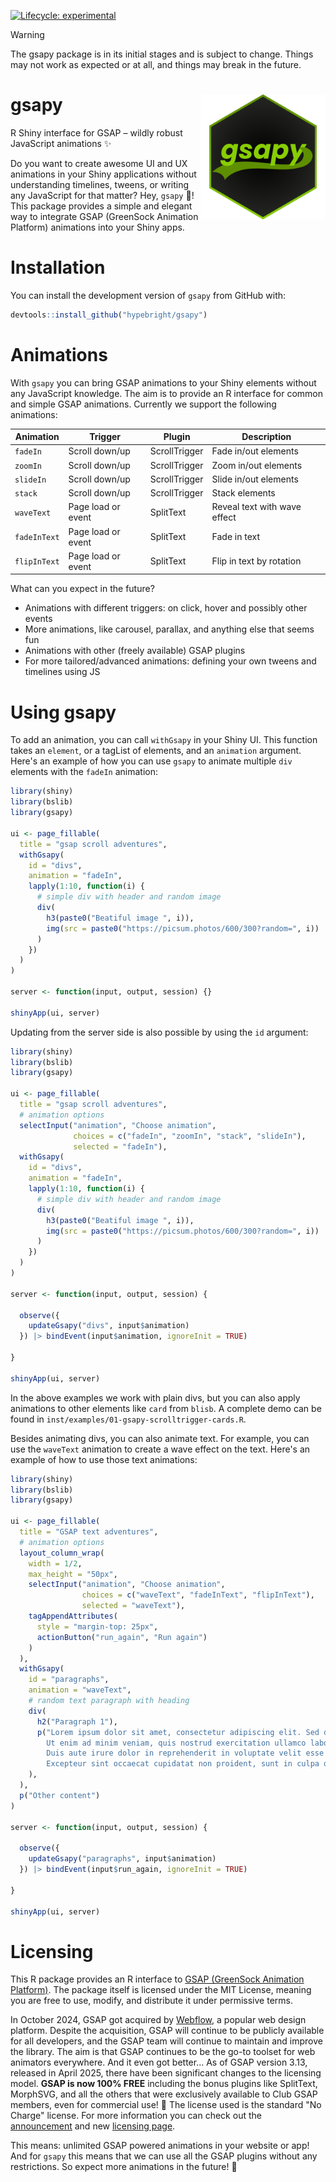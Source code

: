 <!-- badges: start -->
[![Lifecycle: experimental](https://img.shields.io/badge/lifecycle-experimental-orange.svg)](https://lifecycle.r-lib.org/articles/stages.html#experimental)
<!-- badges: end -->

> [!WARNING]
> The gsapy package is in its initial stages and is subject to change. Things may not work as expected or at all, and things may break in the future.


# gsapy <img src="man/figures/logo.png" width="200px" align="right"/>

R Shiny interface for GSAP – wildly robust JavaScript animations ✨

Do you want to create awesome UI and UX animations in your Shiny applications without understanding timelines, tweens, or writing any JavaScript for that matter? Hey, `gsapy` 👋!
This package provides a simple and elegant way to integrate GSAP (GreenSock Animation Platform) animations into your Shiny apps.

# Installation

You can install the development version of `gsapy` from GitHub with:

```r
devtools::install_github("hypebright/gsapy")
```

# Animations

With `gsapy` you can bring GSAP animations to your Shiny elements without any JavaScript knowledge. The aim is to provide an R interface for common and simple GSAP animations. Currently we support the following animations:

| Animation | Trigger | Plugin | Description |
| --- | --- | --- | --- |
| `fadeIn` | Scroll down/up | ScrollTrigger | Fade in/out elements |
| `zoomIn` | Scroll down/up | ScrollTrigger | Zoom in/out elements |
| `slideIn` | Scroll down/up | ScrollTrigger | Slide in/out elements |
| `stack` | Scroll down/up | ScrollTrigger | Stack elements |
| `waveText` | Page load or event | SplitText | Reveal text with wave effect |
| `fadeInText` | Page load or event | SplitText | Fade in text |
| `flipInText` | Page load or event | SplitText | Flip in text by rotation |

What can you expect in the future?

* Animations with different triggers: on click, hover and possibly other events
* More animations, like carousel, parallax, and anything else that seems fun
* Animations with other (freely available) GSAP plugins
* For more tailored/advanced animations: defining your own tweens and timelines using JS

# Using gsapy

To add an animation, you can call `withGsapy` in your Shiny UI. This function takes an `element`, or a tagList of elements, and an `animation` argument. Here's an example of how you can use `gsapy` to animate multiple `div` elements with the `fadeIn` animation:

```r
library(shiny)
library(bslib)
library(gsapy)

ui <- page_fillable(
  title = "gsap scroll adventures",
  withGsapy(
    id = "divs",
    animation = "fadeIn",
    lapply(1:10, function(i) {
      # simple div with header and random image
      div(
        h3(paste0("Beatiful image ", i)),
        img(src = paste0("https://picsum.photos/600/300?random=", i))
      )
    })
  )
)

server <- function(input, output, session) {}

shinyApp(ui, server)
```

Updating from the server side is also possible by using the `id` argument:

```r
library(shiny)
library(bslib)
library(gsapy)

ui <- page_fillable(
  title = "gsap scroll adventures",
  # animation options
  selectInput("animation", "Choose animation",
              choices = c("fadeIn", "zoomIn", "stack", "slideIn"),
              selected = "fadeIn"),
  withGsapy(
    id = "divs",
    animation = "fadeIn",
    lapply(1:10, function(i) {
      # simple div with header and random image
      div(
        h3(paste0("Beatiful image ", i)),
        img(src = paste0("https://picsum.photos/600/300?random=", i))
      )
    })
  )
)

server <- function(input, output, session) {

  observe({
    updateGsapy("divs", input$animation)
  }) |> bindEvent(input$animation, ignoreInit = TRUE)

}

shinyApp(ui, server)
```

In the above examples we work with plain divs, but you can also apply animations to other elements like `card` from `blisb`. A complete demo can be found in `inst/examples/01-gsapy-scrolltrigger-cards.R`.

Besides animating divs, you can also animate text. For example, you can use the `waveText` animation to create a wave effect on the text. Here's an example of how to use those text animations:

```r
library(shiny)
library(bslib)
library(gsapy)

ui <- page_fillable(
  title = "GSAP text adventures",
  # animation options
  layout_column_wrap(
    width = 1/2,
    max_height = "50px",
    selectInput("animation", "Choose animation",
                choices = c("waveText", "fadeInText", "flipInText"),
                selected = "waveText"),
    tagAppendAttributes(
      style = "margin-top: 25px",
      actionButton("run_again", "Run again")
    )
  ),
  withGsapy(
    id = "paragraphs",
    animation = "waveText",
    # random text paragraph with heading
    div(
      h2("Paragraph 1"),
      p("Lorem ipsum dolor sit amet, consectetur adipiscing elit. Sed do eiusmod tempor incididunt ut labore et dolore magna aliqua.
        Ut enim ad minim veniam, quis nostrud exercitation ullamco laboris nisi ut aliquip ex ea commodo consequat.
        Duis aute irure dolor in reprehenderit in voluptate velit esse cillum dolore eu fugiat nulla pariatur.
        Excepteur sint occaecat cupidatat non proident, sunt in culpa qui officia deserunt mollit anim id est laborum.")
    ),
  ),
  p("Other content")
)

server <- function(input, output, session) {

  observe({
    updateGsapy("paragraphs", input$animation)
  }) |> bindEvent(input$run_again, ignoreInit = TRUE)

}

shinyApp(ui, server)
```


# Licensing
This R package provides an R interface to [GSAP (GreenSock Animation Platform)](https://github.com/greensock/GSAP). The package itself is licensed under the MIT License, meaning you are free to use, modify, and distribute it under permissive terms.

In October 2024, GSAP got acquired by [Webflow](https://webflow.com/), a popular web design platform. Despite the acquisition, GSAP will continue to be publicly available for all developers, and the GSAP team will continue to maintain and improve the library. The aim is that GSAP continues to be the go-to toolset for web animators everywhere.
And it even got better... As of GSAP version 3.13, released in April 2025, there have been significant changes to the licensing model.
**GSAP is now 100% FREE** including the bonus plugins like SplitText, MorphSVG, and all the others that were exclusively available to Club GSAP members, even for commercial use! 🥳 The license used is the standard "No Charge" license. For more information you can check out
the [announcement](https://gsap.com/blog/3-13/?__s=8m3ouioiaxbfmo26ny5o) and new [licensing page](https://gsap.com/community/standard-license/).

This means: unlimited GSAP powered animations in your website or app! And for `gsapy` this means that we can use all the GSAP plugins without any restrictions. So expect more animations in the future! 🎉



